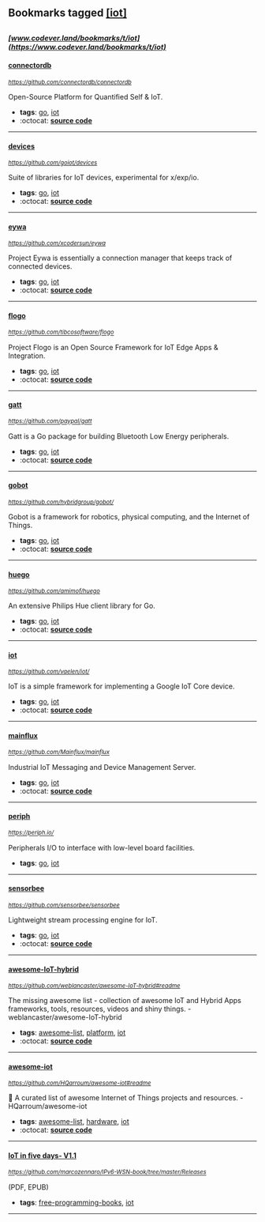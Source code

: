 ## Bookmarks tagged [[iot]](https://www.codever.land/search?q=[iot])

_<sup><sup>[www.codever.land/bookmarks/t/iot](https://www.codever.land/bookmarks/t/iot)</sup></sup>_
---
#### [connectordb](https://github.com/connectordb/connectordb)
_<sup>https://github.com/connectordb/connectordb</sup>_

Open-Source Platform for Quantified Self & IoT.
* **tags**: [go](../tagged/go.md), [iot](../tagged/iot.md)
* :octocat: **[source code](https://github.com/connectordb/connectordb)**
---
#### [devices](https://github.com/goiot/devices)
_<sup>https://github.com/goiot/devices</sup>_

Suite of libraries for IoT devices, experimental for x/exp/io.
* **tags**: [go](../tagged/go.md), [iot](../tagged/iot.md)
* :octocat: **[source code](https://github.com/goiot/devices)**
---
#### [eywa](https://github.com/xcodersun/eywa)
_<sup>https://github.com/xcodersun/eywa</sup>_

Project Eywa is essentially a connection manager that keeps track of connected devices.
* **tags**: [go](../tagged/go.md), [iot](../tagged/iot.md)
* :octocat: **[source code](https://github.com/xcodersun/eywa)**
---
#### [flogo](https://github.com/tibcosoftware/flogo)
_<sup>https://github.com/tibcosoftware/flogo</sup>_

Project Flogo is an Open Source Framework for IoT Edge Apps & Integration.
* **tags**: [go](../tagged/go.md), [iot](../tagged/iot.md)
* :octocat: **[source code](https://github.com/tibcosoftware/flogo)**
---
#### [gatt](https://github.com/paypal/gatt)
_<sup>https://github.com/paypal/gatt</sup>_

Gatt is a Go package for building Bluetooth Low Energy peripherals.
* **tags**: [go](../tagged/go.md), [iot](../tagged/iot.md)
* :octocat: **[source code](https://github.com/paypal/gatt)**
---
#### [gobot](https://github.com/hybridgroup/gobot/)
_<sup>https://github.com/hybridgroup/gobot/</sup>_

Gobot is a framework for robotics, physical computing, and the Internet of Things.
* **tags**: [go](../tagged/go.md), [iot](../tagged/iot.md)
* :octocat: **[source code](https://github.com/hybridgroup/gobot/)**
---
#### [huego](https://github.com/amimof/huego)
_<sup>https://github.com/amimof/huego</sup>_

An extensive Philips Hue client library for Go.
* **tags**: [go](../tagged/go.md), [iot](../tagged/iot.md)
* :octocat: **[source code](https://github.com/amimof/huego)**
---
#### [iot](https://github.com/vaelen/iot/)
_<sup>https://github.com/vaelen/iot/</sup>_

IoT is a simple framework for implementing a Google IoT Core device.
* **tags**: [go](../tagged/go.md), [iot](../tagged/iot.md)
* :octocat: **[source code](https://github.com/vaelen/iot/)**
---
#### [mainflux](https://github.com/Mainflux/mainflux)
_<sup>https://github.com/Mainflux/mainflux</sup>_

Industrial IoT Messaging and Device Management Server.
* **tags**: [go](../tagged/go.md), [iot](../tagged/iot.md)
* :octocat: **[source code](https://github.com/Mainflux/mainflux)**
---
#### [periph](https://periph.io/)
_<sup>https://periph.io/</sup>_

Peripherals I/O to interface with low-level board facilities.
* **tags**: [go](../tagged/go.md), [iot](../tagged/iot.md)
---
#### [sensorbee](https://github.com/sensorbee/sensorbee)
_<sup>https://github.com/sensorbee/sensorbee</sup>_

Lightweight stream processing engine for IoT.
* **tags**: [go](../tagged/go.md), [iot](../tagged/iot.md)
* :octocat: **[source code](https://github.com/sensorbee/sensorbee)**
---
#### [awesome-IoT-hybrid](https://github.com/weblancaster/awesome-IoT-hybrid#readme)
_<sup>https://github.com/weblancaster/awesome-IoT-hybrid#readme</sup>_

The missing awesome list - collection of awesome IoT and Hybrid Apps frameworks, tools, resources, videos and shiny things. - weblancaster/awesome-IoT-hybrid
* **tags**: [awesome-list](../tagged/awesome-list.md), [platform](../tagged/platform.md), [iot](../tagged/iot.md)
* :octocat: **[source code](https://github.com/weblancaster/awesome-IoT-hybrid#readme)**
---
#### [awesome-iot](https://github.com/HQarroum/awesome-iot#readme)
_<sup>https://github.com/HQarroum/awesome-iot#readme</sup>_

🤖 A curated list of awesome Internet of Things projects and resources. - HQarroum/awesome-iot
* **tags**: [awesome-list](../tagged/awesome-list.md), [hardware](../tagged/hardware.md), [iot](../tagged/iot.md)
* :octocat: **[source code](https://github.com/HQarroum/awesome-iot#readme)**
---
#### [IoT in five days- V1.1](https://github.com/marcozennaro/IPv6-WSN-book/tree/master/Releases)
_<sup>https://github.com/marcozennaro/IPv6-WSN-book/tree/master/Releases</sup>_

(PDF, EPUB)
* **tags**: [free-programming-books](../tagged/free-programming-books.md), [iot](../tagged/iot.md)
---
